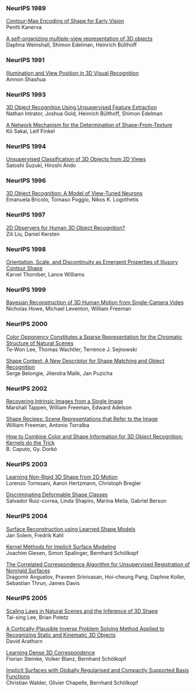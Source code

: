 ### NeurIPS 1989 

[Contour-Map Encoding of Shape for Early Vision](https://papers.nips.cc/paper/1989/hash/cfecdb276f634854f3ef915e2e980c31-Abstract.html)<br>
Pentti Kanerva<br>

[A self-organizing multiple-view representation of 3D objects](https://papers.nips.cc/paper/1989/hash/335f5352088d7d9bf74191e006d8e24c-Abstract.html)<br>
Daphna Weinshall, Shimon Edelman, Heinrich Bülthoff<br>

### NeurIPS 1991

[Illumination and View Position in 3D Visual Recognition](https://papers.nips.cc/paper/1991/hash/428fca9bc1921c25c5121f9da7815cde-Abstract.html)<br>
Amnon Shashua

### NeurIPS 1993

[3D Object Recognition Using Unsupervised Feature Extraction](https://papers.nips.cc/paper/1991/hash/f0e52b27a7a5d6a1a87373dffa53dbe5-Abstract.html)<br>
Nathan Intrator, Joshua Gold, Heinrich Bülthoff, Shimon Edelman<br>

[A Network Mechanism for the Determination of Shape-From-Texture](https://papers.nips.cc/paper/1993/hash/fc3cf452d3da8402bebb765225ce8c0e-Abstract.html)<br>
Kô Sakai, Leif Finkel<br>

### NeurIPS 1994

[Unsupervised Classification of 3D Objects from 2D Views](https://papers.nips.cc/paper/1994/hash/e205ee2a5de471a70c1fd1b46033a75f-Abstract.html)<br>
Satoshi Suzuki, Hiroshi Ando<br>

### NeurIPS 1996

[3D Object Recognition: A Model of View-Tuned Neurons](https://papers.nips.cc/paper/1996/hash/2812e5cf6d8f21d69c91dddeefb792a7-Abstract.html)<br>
Emanuela Bricolo, Tomaso Poggio, Nikos K. Logothetis<br>

### NeurIPS 1997

[2D Observers for Human 3D Object Recognition?](https://papers.nips.cc/paper/1997/hash/3e313b9badf12632cdae5452d20e1af6-Abstract.html)<br>
Zili Liu, Daniel Kersten

### NeurIPS 1998

[Orientation, Scale, and Discontinuity as Emergent Properties of Illusory Contour Shape](https://papers.nips.cc/paper/1998/hash/109d2dd3608f669ca17920c511c2a41e-Abstract.html)<br>
Karvel Thornber, Lance Williams

### NeurIPS 1999

[Bayesian Reconstruction of 3D Human Motion from Single-Camera Video](https://papers.nips.cc/paper/1999/hash/9fe97fff97f089661135d0487843108e-Abstract.html)<br>
Nicholas Howe, Michael Leventon, William Freeman

### NeurIPS 2000

[Color Opponency Constitutes a Sparse Representation for the Chromatic Structure of Natural Scenes](https://papers.nips.cc/paper/2000/hash/0609154fa35b3194026346c9cac2a248-Abstract.html)<br>
Te-Won Lee, Thomas Wachtler, Terrence J. Sejnowski

[Shape Context: A New Descriptor for Shape Matching and Object Recognition](https://papers.nips.cc/paper/2000/hash/c44799b04a1c72e3c8593a53e8000c78-Abstract.html)<br>
Serge Belongie, Jitendra Malik, Jan Puzicha


### NeurIPS 2002

[Recovering Intrinsic Images from a Single Image](https://papers.nips.cc/paper/2002/hash/fa2431bf9d65058fe34e9713e32d60e6-Abstract.html)<br>
Marshall Tappen, William Freeman, Edward Adelson

[Shape Recipes: Scene Representations that Refer to the Image](https://papers.nips.cc/paper/2002/hash/2b8eba3cb0d0f1d761cb74d94a5ace36-Abstract.html)<br>
William Freeman, Antonio Torralba

[How to Combine Color and Shape Information for 3D Object Recognition: Kernels do the Trick](https://papers.nips.cc/paper/2002/hash/b0df2270be9cb16c14537e5bc2f2d37b-Abstract.html)<br>
B. Caputo, Gy. Dorkó

### NeurIPS 2003

[Learning Non-Rigid 3D Shape from 2D Motion](https://papers.nips.cc/paper/2003/hash/8db9264228dc48fbf47535e888c02ae0-Abstract.html)<br>
Lorenzo Torresani, Aaron Hertzmann, Christoph Bregler

[Discriminating Deformable Shape Classes](https://papers.nips.cc/paper/2003/hash/3f53d7190148675e3cd472fc826828c5-Abstract.html)<br>
Salvador Ruiz-correa, Linda Shapiro, Marina Meila, Gabriel Berson

### NeurIPS 2004

[Surface Reconstruction using Learned Shape Models](https://papers.nips.cc/paper/2004/hash/7180cffd6a8e829dacfc2a31b3f72ece-Abstract.html)<br>
Jan Solem, Fredrik Kahl

[Kernel Methods for Implicit Surface Modeling](https://papers.nips.cc/paper/2004/hash/64a08e5f1e6c39faeb90108c430eb120-Abstract.html)<br>
Joachim Giesen, Simon Spalinger, Bernhard Schölkopf

[The Correlated Correspondence Algorithm for Unsupervised Registration of Nonrigid Surfaces](https://papers.nips.cc/paper/2004/hash/e02e27e04fdff967ba7d76fb24b8069d-Abstract.html)<br>
Dragomir Anguelov, Praveen Srinivasan, Hoi-cheung Pang, Daphne Koller, Sebastian Thrun, James Davis

### NeurIPS 2005

[Scaling Laws in Natural Scenes and the Inference of 3D Shape](https://papers.nips.cc/paper/2005/hash/2b64c2f19d868305aa8bbc2d72902cc5-Abstract.html)<br>
Tai-sing Lee, Brian Potetz

[A Cortically-Plausible Inverse Problem Solving Method Applied to Recognizing Static and Kinematic 3D Objects](https://papers.nips.cc/paper/2005/hash/ec7f346604f518906d35ef0492709f78-Abstract.html)<br>
David Arathorn

[Learning Dense 3D Correspondence](https://papers.nips.cc/paper/2006/hash/e22cb9d6bbb4c290a94e4fff4d68a831-Abstract.html)<br>
Florian Steinke, Volker Blanz, Bernhard Schölkopf

[Implicit Surfaces with Globally Regularised and Compactly Supported Basis Functions](https://papers.nips.cc/paper/2006/hash/7b66e8931c93da8c88a0a8b6dec62f9e-Abstract.html)<br>
Christian Walder, Olivier Chapelle, Bernhard Schölkopf


